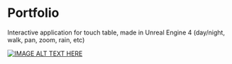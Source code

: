# Portfolio
Interactive application for touch table, made in Unreal Engine 4
(day/night, walk, pan, zoom, rain, etc)

[![IMAGE ALT TEXT HERE](https://img.youtube.com/vi/WoNcib2gGJE/0.jpg)](https://www.youtube.com/watch?v=WoNcib2gGJE)

